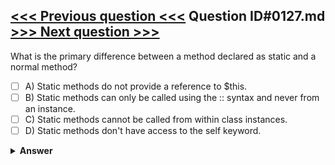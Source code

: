 [<<< Previous question <<<](0126.md)   Question ID#0127.md   [>>> Next question >>>](0128.md)
---

What is the primary difference between a method declared as static and a normal method?

- [ ] A) Static methods do not provide a reference to $this.
- [ ] B) Static methods can only be called using the :: syntax and never from an instance.
- [ ] C) Static methods cannot be called from within class instances.
- [ ] D) Static methods don't have access to the self keyword.

<details><summary><b>Answer</b></summary>
<p>
  Answer: <strong>A</strong>
</p>
</details>
